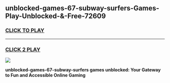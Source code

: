 
## unblocked-games-67-subway-surfers-Games-Play-Unblocked-&-Free-72609
<h3>
<a href="https://premium76.site?title=unblocked-games-67-subway-surfers&ref=24A">CLICK TO PLAY</a></h3>
<hr>

<h3>
<a href="https://premium76.site?title=unblocked-games-67-subway-surfers&ref=24A">CLICK 2 PLAY</a>
  
</h3>

<a href="https://premium76.site?title=unblocked-games-67-subway-surfers&ref=24A"><img src="https://clearcache.store/games.png"></a>


**unblocked-games-67-subway-surfers games unblocked: Your Gateway to Fun and Accessible Online Gaming**
